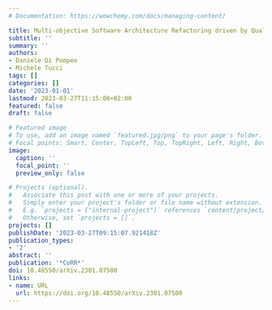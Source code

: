 ```yaml
---
# Documentation: https://wowchemy.com/docs/managing-content/

title: Multi-objective Software Architecture Refactoring driven by Quality Attributes
subtitle: ''
summary: ''
authors:
- Daniele Di Pompeo
- Michele Tucci
tags: []
categories: []
date: '2023-01-01'
lastmod: 2023-03-27T11:15:08+02:00
featured: false
draft: false

# Featured image
# To use, add an image named `featured.jpg/png` to your page's folder.
# Focal points: Smart, Center, TopLeft, Top, TopRight, Left, Right, BottomLeft, Bottom, BottomRight.
image:
  caption: ''
  focal_point: ''
  preview_only: false

# Projects (optional).
#   Associate this post with one or more of your projects.
#   Simply enter your project's folder or file name without extension.
#   E.g. `projects = ["internal-project"]` references `content/project/deep-learning/index.md`.
#   Otherwise, set `projects = []`.
projects: []
publishDate: '2023-03-27T09:15:07.921418Z'
publication_types:
- '2'
abstract: ''
publication: '*CoRR*'
doi: 10.48550/arXiv.2301.07500
links:
- name: URL
  url: https://doi.org/10.48550/arXiv.2301.07500
---
```

